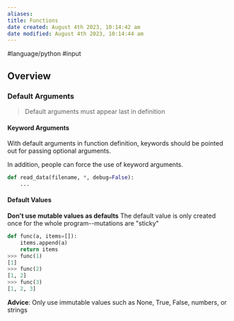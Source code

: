 ```yaml
---
aliases: 
title: Functions
date created: August 4th 2023, 10:14:42 am
date modified: August 4th 2023, 10:14:44 am
---
```

#language/python 
#input 

## Overview
### Default Arguments
>Default arguments must appear last in definition

#### Keyword Arguments
With default arguments in function definition, keywords should be pointed out for passing optional arguments.

In addition, people can force the use of keyword arguments.
```python
def read_data(filename, *, debug=False):
	...
```

#### Default Values

**Don't use mutable values as defaults**
The default value is only created once for the whole program--mutations are "sticky"

```python
def func(a, items=[]):
	items.append(a)
	return items
>>> func(1)
[1]
>>> func(2)
[1, 2]
>>> func(3)
[1, 2, 3]
```

**Advice**: Only use immutable values such as None, True, False, numbers, or strings